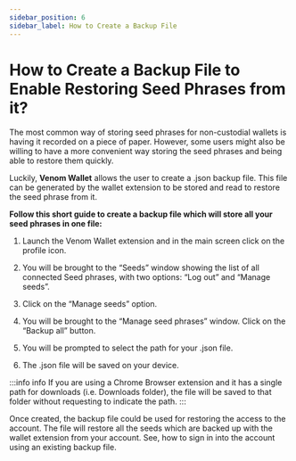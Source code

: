 ```yaml
---
sidebar_position: 6
sidebar_label: How to Create a Backup File
---
```


# How to Create a Backup File to Enable Restoring Seed Phrases from it?

The most common way of storing seed phrases for non-custodial wallets is having it recorded on a piece of paper. However, some users might also be willing to have a more convenient way storing the seed phrases and being able to restore them quickly.

Luckily, **Venom Wallet** allows the user to create a .json backup file. This file can be generated by the wallet extension to be stored and read to restore the seed phrase from it. 

**Follow this short guide to create a backup file which will store all your seed phrases in one file:**
1. Launch the Venom Wallet extension and in the main screen click on the profile icon.
2.  You will be brought to the “Seeds” window showing the list of all connected Seed phrases, with two options: “Log out” and “Manage seeds”.
3.  Click on the “Manage seeds” option.
4.  You will be brought to the “Manage seed phrases” window. Click on the “Backup all” button.
    
5.  You will be prompted to select the path for your .json file.
    
6.  The .json file will be saved on your device.
    

>   
> 
:::info info
If you are using a Chrome Browser extension and it has a single path for downloads (i.e. Downloads folder), the file will be
saved to that folder without requesting to indicate the path.
:::

Once created, the backup file could be used for restoring the access to the account. The file will restore all the seeds which are backed up with the wallet extension from your account. See, how to sign in into the account using an existing backup file.
